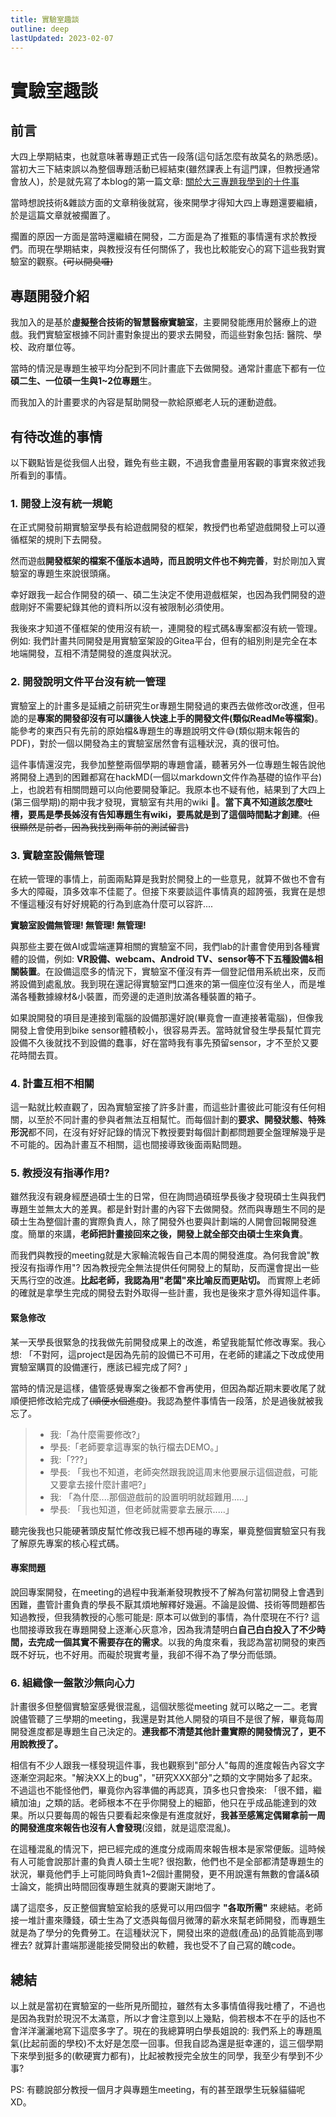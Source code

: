```yaml
---
title: 實驗室趣談
outline: deep
lastUpdated: 2023-02-07
---
```

# 實驗室趣談

## 前言
大四上學期結束，也就意味著專題正式告一段落(這句話怎麼有故莫名的熟悉感)。當初大三下結束誤以為整個專題活動已經結束(雖然課表上有這門課，但教授通常會放人)，於是就先寫了本blog的第一篇文章: 
[關於大三專題我學到的十件事](./10_learning_from_junior_project.md)

當時想說技術&雜談方面的文章稍後就寫，後來開學才得知大四上專題還要繼續，於是這篇文章就被擱置了。

擱置的原因一方面是當時還繼續在開發，二方面是為了推甄的事情還有求於教授們。而現在學期結束，與教授沒有任何關係了，我也比較能安心的寫下這些我對實驗室的觀察。~~(可以開臭囉)~~

## 專題開發介紹
我加入的是基於**虛擬整合技術的智慧醫療實驗室**，主要開發能應用於醫療上的遊戲。我們實驗室根據不同計畫對象提出的要求去開發，而這些對象包括: 醫院、學校、政府單位等。

當時的情況是專題生被平均分配到不同計畫底下去做開發。通常計畫底下都有一位**碩二生、一位碩一生與1~2位專題**生。

而我加入的計畫要求的內容是幫助開發一款給原鄉老人玩的運動遊戲。


## 有待改進的事情
以下觀點皆是從我個人出發，難免有些主觀，不過我會盡量用客觀的事實來敘述我所看到的事情。

### 1. 開發上沒有統一規範
在正式開發前期實驗室學長有給遊戲開發的框架，教授們也希望遊戲開發上可以遵循框架的規則下去開發。

然而遊戲**開發框架的檔案不僅版本過時，而且說明文件也不夠完善**，對於剛加入實驗室的專題生來說很頭痛。

幸好跟我一起合作開發的碩一、碩二生決定不使用遊戲框架，也因為我們開發的遊戲剛好不需要紀錄其他的資料所以沒有被限制必須使用。

我後來才知道不僅框架的使用沒有統一，連開發的程式碼&專案都沒有統一管理。例如: 我們計畫共同開發是用實驗室架設的Gitea平台，但有的組別則是完全在本地端開發，互相不清楚開發的進度與狀況。

### 2. 開發說明文件平台沒有統一管理
實驗室上的計畫多是延續之前研究生or專題生開發過的東西去做修改or改進，但弔詭的是**專案的開發卻沒有可以讓後人快速上手的開發文件(類似ReadMe等檔案)**。能參考的東西只有先前的原始檔&專題生的專題說明文件😅(類似期末報告的PDF)，對於一個以開發為主的實驗室居然會有這種狀況，真的很可怕。

這件事情還沒完，我參加整整兩個學期的專題會議，聽著另外一位專題生報告說他將開發上遇到的困難都寫在hackMD(一個以markdown文件作為基礎的協作平台)上，也說若有相關問題可以向他要開發筆記。我原本也不疑有他，結果到了大四上(第三個學期)的期中我才發現，實驗室有共用的wiki 🤬。**當下真不知道該怎麼吐槽，要馬是學長姊沒有告知專題生有wiki，要馬就是到了這個時間點才創建**。~~(但很顯然是前者，因為我找到兩年前的測試留言)~~

### 3. 實驗室設備無管理
在統一管理的事情上，前面兩點算是我對於開發上的一些意見，就算不做也不會有多大的障礙，頂多效率不佳罷了。但接下來要談這件事情真的超誇張，我實在是想不懂這種沒有好好規範的行為到底為什麼可以容許....

**實驗室設備無管理! 無管理! 無管理!** 

與那些主要在做AI或雲端運算相關的實驗室不同，我們lab的計畫會使用到各種實體的設備，例如: **VR設備、webcam、Android TV、sensor等不下五種設備&相關裝置**。在設備這麼多的情況下，實驗室不僅沒有弄一個登記借用系統出來，反而將設備到處亂放。我到現在還記得實驗室門口進來的第一個座位沒有坐人，而是堆滿各種數據線材&小裝置，而旁邊的走道則放滿各種裝置的箱子。

如果說開發的項目是連接到電腦的設備那還好說(畢竟會一直連接著電腦)，但像我開發上會使用到bike sensor體積較小，很容易弄丟。當時就曾發生學長幫忙買完設備不久後就找不到設備的蠢事，好在當時我有事先預留sensor，才不至於又要花時間去買。

### 4. 計畫互相不相關
這一點就比較直觀了，因為實驗室接了許多計畫，而這些計畫彼此可能沒有任何相關，以至於不同計畫的參與者無法互相幫忙。而每個計劃的**要求、開發狀態、特殊形況**都不同，在沒有好好記錄的情況下教授要對每個計劃都問題要全盤理解幾乎是不可能的。因為計畫互不相關，這也間接導致後面兩點問題。

### 5. 教授沒有指導作用?
雖然我沒有親身經歷過碩士生的日常，但在詢問過碩班學長後才發現碩士生與我們專題生並無太大的差異。都是針對計畫的內容下去做開發。然而與專題生不同的是碩士生為整個計畫的實際負責人，除了開發外也要與計劃端的人開會回報開發進度。簡單的來講，**老師把計畫接回來之後，開發上就全部交由碩士生來負責**。

而我們與教授的meeting就是大家輪流報告自己本周的開發進度。為何我會說"教授沒有指導作用"? 因為教授完全無法提供任何開發上的幫助，反而還會提出一些天馬行空的改進。**比起老師，我認為用"老闆"來比喻反而更貼切。** 而實際上老師的確就是拿學生完成的開發去對外取得一些計畫，我也是後來才意外得知這件事。

#### 緊急修改
某一天學長很緊急的找我做先前開發成果上的改進，希望我能幫忙修改專案。我心想: 「不對阿，這project是因為先前的設備已不可用，在老師的建議之下改成使用實驗室購買的設備運行，應該已經完成了阿? 」

當時的情況是這樣，儘管感覺專案之後都不會再使用，但因為鄰近期末要收尾了就順便把修改給完成了~~(順便水個進度)~~。我認為整件事情告一段落，於是過後就被我忘了。

>- 我:「為什麼需要修改?」  
>- 學長:「老師要拿這專案的執行檔去DEMO。」
>- 我:「???」  
>- 學長: 「我也不知道，老師突然跟我說這周末他要展示這個遊戲，可能又要拿去接什麼計畫吧?」  
>- 我: 「為什麼....那個遊戲前的設置明明就超難用.....」  
>- 學長: 「我也知道，但老師就需要拿去展示.....」  

聽完後我也只能硬著頭皮幫忙修改我已經不想再碰的專案，畢竟整個實驗室只有我了解原先專案的核心程式碼。

#### 專案問題
說回專案開發，在meeting的過程中我漸漸發現教授不了解為何當初開發上會遇到困難，盡管計畫負責的學長不厭其煩地解釋好幾遍。不論是設備、技術等問題都告知過教授，但我猜教授的心態可能是: 原本可以做到的事情，為什麼現在不行? 這也間接導致我在專題開發上逐漸心灰意冷，因為我清楚明白**自己白白投入了不少時間，去完成一個其實不需要存在的需求**。以我的角度來看，我認為當初開發的東西既不好玩，也不好用。而礙於現實考量，我卻不得不為了學分而低頭。

### 6. 組織像一盤散沙無向心力
計畫很多但整個實驗室感覺很混亂，這個狀態從meeting
就可以略之一二。老實說儘管聽了三學期的meeting，我還是對其他人開發的項目不是很了解，畢竟每周開發進度都是專題生自己決定的。**連我都不清楚其他計畫實際的開發情況了，更不用說教授了。**

相信有不少人跟我一樣發現這件事，我也觀察到"部分人"每周的進度報告內容文字逐漸空洞起來。"解決XX上的bug"，"研究XXX部分"之類的文字開始多了起來。不過這也不能怪他們，畢竟你內容準備的再認真，頂多也只會換來: 「很不錯，繼續加油」之類的話。老師根本不在乎你開發上的細節，他只在乎成品能達到的效果。所以只要每周的報告只要看起來像是有進度就好，**我甚至感篤定偶爾拿前一周的開發進度來報告也沒有人會發現**(沒錯，就是這麼混亂)。

在這種混亂的情況下，把已經完成的進度分成兩周來報告根本是家常便飯。這時候有人可能會說那計畫的負責人碩士生呢? 很抱歉，他們也不是全部都清楚專題生的狀況，畢竟他們手上可能同時負責1~2個計畫開發，更不用說還有無數的會議&碩士論文，能擠出時間回復專題生就真的要謝天謝地了。

講了這麼多，反正整個實驗室給我的感覺可以用四個字 **"各取所需"** 來總結。老師接一堆計畫來賺錢，碩士生為了文憑與每個月微薄的薪水來幫老師開發，而專題生就是為了學分的免費勞工。在這種狀況下，開發出來的遊戲(產品)的品質能高到哪裡去? 就算計畫端那邊能接受開發出的軟體，我也受不了自己寫的醜code。

## 總結
以上就是當初在實驗室的一些所見所聞拉，雖然有太多事情值得我吐槽了，不過也是因為我對於現況不太滿意，所以才會注意到以上幾點，倘若根本不在乎的話也不會洋洋灑灑地寫下這麼多字了。現在的我總算明白學長姐說的: 我們系上的專題風氣(比起前面的學校)不太好是怎麼一回事。但我自認為還是挺幸運的，這三個學期下來學到挺多的(軟硬實力都有)，比起被教授完全放生的同學，我至少有學到不少事?

PS: 有聽說部分教授一個月才與專題生meeting，有的甚至跟學生玩躲貓貓呢XD。